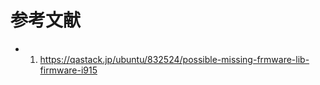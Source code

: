 <!-- 
# Ubuntu16.04のKernelバージョンについて
- 20200715現在、ubuntu16.04.6(kernel4.15台)まで作られている
- kernel4.15台はnvidia関連・virtualbox関連のドライバを入れると起動メッセージに"PKCS#7"のエラーが出る
- ubuntu16.04.3で初期状態でインストールされるkernel4.10台は上記の問題発生しない→気のせいだった。発生する。
- →ubuntu16.04.3でインストールする（kernel固定方法調査中)

　　　　sudo apt-mark hold linux-image-generic linux-headers-generic
-->

# 参考文献
- 1. https://qastack.jp/ubuntu/832524/possible-missing-frmware-lib-firmware-i915
